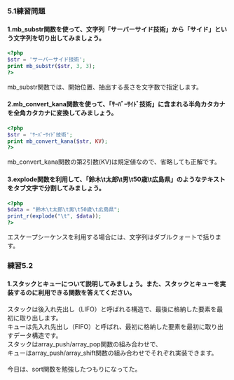 ### 5.1練習問題
#### 1.mb_substr関数を使って、文字列「サーバーサイド技術」から「サイド」という文字列を切り出してみましょう。
```PHP
<?php
$str = 'サーバーサイド技術';
print mb_substr($str, 3, 3);
?>
```
mb_substr関数では、開始位置、抽出する長さを文字数で指定します。<br>

#### 2.mb_convert_kana関数を使って、「ｻｰﾊﾞｰｻｲﾄﾞ技術」に含まれる半角カタカナを全角カタカナに変換してみましょう。
```PHP
<?php
$str = 'ｻｰﾊﾞｰｻｲﾄﾞ技術';
print mb_convert_kana($str, KV);
?>
```
mb_convert_kana関数の第2引数(KV)は規定値なので、省略しても正解です。<br>

#### 3.explode関数を利用して、「鈴木\t太郎\t男\t50歳\t広島県」のようなテキストをタブ文字で分割してみましょう。
```PHP
<?php
$data = "鈴木\t太郎\t男\t50歳\t広島県";
print_r(explode("\t", $data));
?>
```
エスケープシーケンスを利用する場合には、文字列はダブルクォートで括ります。<br>

### 練習5.2
#### 1.スタックとキューについて説明してみましょう。また、スタックとキューを実装するのに利用できる関数を答えてください。
スタックは後入れ先出し（LIFO）と呼ばれる構造で、最後に格納した要素を最初に取り出します。<br>
キューは先入れ先出し（FIFO）と呼ばれ、最初に格納した要素を最初に取り出すデータ構造です。<br>
スタックはarray_push/array_pop関数の組み合わせで、<br>
キューはarray_push/array_shift関数の組み合わせでそれぞれ実装できます。<br>
<br>
今日は、sort関数を勉強したつもりになってた。
